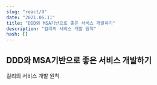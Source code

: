 ```yaml
---
slug: "react/9"
date: "2021.06.11"
title: "DDD와 MSA기반으로 좋은 서비스 개발하기"
description: "컬리의 서비스 개발 원칙"
hash: []
---
```


## DDD와 MSA기반으로 좋은 서비스 개발하기

컬리의 서비스 개발 원칙
